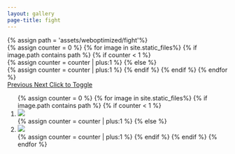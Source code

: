 ```yaml
---
layout: gallery
page-title: fight
---
```

<!-- Carousel with Thumbnails -->
<div id="background-carousel">
    <div id="myCarousel" class="carousel slide" data-ride="carousel" data-pause="null">
    {% assign path = 'assets/weboptimized/fight'%}
      	<!-- Wrapper for slides -->
      	<div class="carousel-inner">
      	{% assign counter = 0 %}
		{% for image in site.static_files%}
			{% if image.path contains path %}
				{% if counter < 1 %}
				<div class="item active" style="background-image:url({{image.path}})"></div>
				{% assign counter = counter | plus:1 %}
				{% else %}
				<div class="item" style="background-image:url({{image.path}})"></div>
				{% assign counter = counter | plus:1 %}
				{% endif %}
			{% endif %}
		{% endfor %}
      	</div>
		<!-- Controls -->
	    <a class="left carousel-control" href="#myCarousel" role="button" data-slide="prev">
	    	<span class="glyphicon glyphicon-chevron-left" aria-hidden="true"></span>
	    	<span class="sr-only">Previous</span>
	    </a>
	    <a class="right carousel-control" href="#myCarousel" role="button" data-slide="next">
	    	<span class="glyphicon glyphicon-chevron-right" aria-hidden="true"></span>
	    	<span class="sr-only">Next</span>
	    </a>
	    <!-- Indicators -->
	    <a class="btn btn-primary list-images" role="button" data-toggle="collapse" href="#thumbnail-collapse" aria-expanded="false" aria-controls="thumbnail-collapse">
		  Click to Toggle
		</a>
	    <div class="collapse" id="thumbnail-collapse">
		  	<ol class="carousel-indicators">
		  	{% assign counter = 0 %}
		  	{% for image in site.static_files%}
				{% if image.path contains path %}
				  	{% if counter < 1 %}
				    <li data-target="#myCarousel" data-slide-to="{{counter}}" class="active">
				    	<img src="{{image.path}}">
				    </li>
				  	{% assign counter = counter | plus:1 %}
				  	{% else %}
				    <li data-target="#myCarousel" data-slide-to="{{counter}}">
				    	<img src="{{image.path}}">
				    </li>
				  	{% assign counter = counter | plus:1 %}
				  	{% endif %}
			  	{% endif %}
		  	{% endfor %}
		  	</ol>
	  	</div>
	</div>
</div>